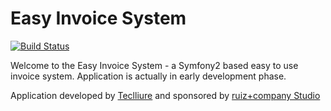 Easy Invoice System
===================

[![Build Status](https://travis-ci.org/iteclliure/eis.png)](https://travis-ci.org/teclliure/eis)

Welcome to the Easy Invoice System - a Symfony2 based easy to use invoice system.
Application is actually in early development phase.

Application developed by [Teclliure][1] and sponsored by [ruiz+company Studio][2]

[1]: http://www.teclliure.net/
[2]: http://www.ruizcompany.com/
